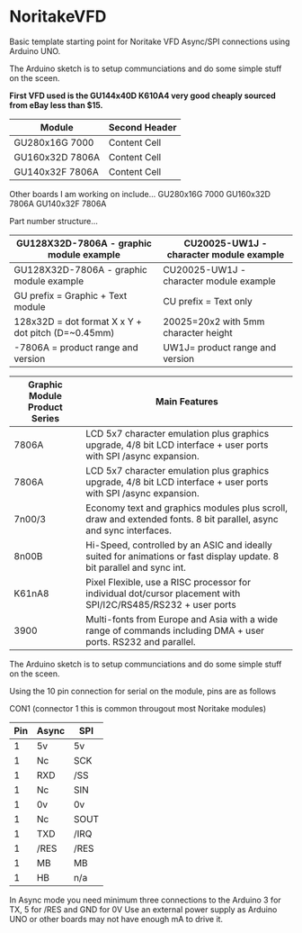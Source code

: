 # NoritakeVFD
Basic template starting point for Noritake VFD Async/SPI connections using Arduino UNO.

The Arduino sketch is to setup communciations and do some simple stuff on the sceen.

**First VFD used is the GU144x40D K610A4 very good cheaply sourced from eBay less than $15.**

| Module | Second Header |
| ------------- | ------------- |
| GU280x16G 7000  | Content Cell  |
| GU160x32D 7806A| Content Cell  |
| GU140x32F 7806A | Content Cell  |

Other boards I am working on include...
GU280x16G 7000
GU160x32D 7806A
GU140x32F 7806A

Part number structure...

| GU128X32D-7806A - graphic module example | CU20025-UW1J - character module example  |
| ----------------------------- | ------------------------------------------------------------------------------ |
 |  GU128X32D-7806A - graphic module example                  |              CU20025-UW1J - character module example |
|   GU prefix = Graphic + Text module                        |               CU prefix = Text only|
|  128x32D = dot format X x Y + dot pitch (D=~0.45mm)         |             20025=20x2 with 5mm character height|
| -7806A = product range and version                         |              UW1J= product range and version|


  | Graphic Module Product Series | Main Features |
  | ----------------------------- | ------------------------------------------------------------------------------ |
  | 7806A | LCD 5x7 character emulation plus graphics upgrade, 4/8 bit LCD interface + user ports with SPI /async expansion. |
  |7806A     |LCD 5x7 character emulation plus graphics upgrade, 4/8 bit LCD interface + user ports with SPI /async expansion.|
  |7n00/3  |  Economy text and graphics modules plus scroll, draw and extended fonts. 8 bit parallel, async and sync interfaces.
  |8n00B   |  Hi-Speed, controlled by an ASIC and ideally suited for animations or fast display update. 8 bit parallel and sync int.
  |K61nA8 |  Pixel Flexible, use a RISC processor for individual dot/cursor placement with SPI/I2C/RS485/RS232 + user ports|
  |3900  |     Multi-fonts from Europe and Asia with a wide range of commands including DMA + user ports. RS232 and parallel.|


The Arduino sketch is to setup communciations and do some simple stuff on the sceen.

Using the 10 pin connection for serial on the module, pins are as follows

CON1 (connector 1 this is common througout most Noritake modules) 

| Pin| Async |SPI|
| ------------- | ------------- | ------------- |
| 1 | 5v | 5v|
| 1 | Nc | SCK|
| 1 | RXD | /SS|
| 1 | Nc | SIN|
| 1 | 0v | 0v|
| 1 | Nc | SOUT|
| 1 | TXD | /IRQ|
| 1 | /RES | /RES|
| 1 | MB | MB|
| 1 | HB | n/a|
      
 

In Async mode you need minimum three connections to the Arduino 3 for TX, 5 for /RES and GND for 0V
Use an external power supply as Arduino UNO or other boards may not have enough mA to drive it.
